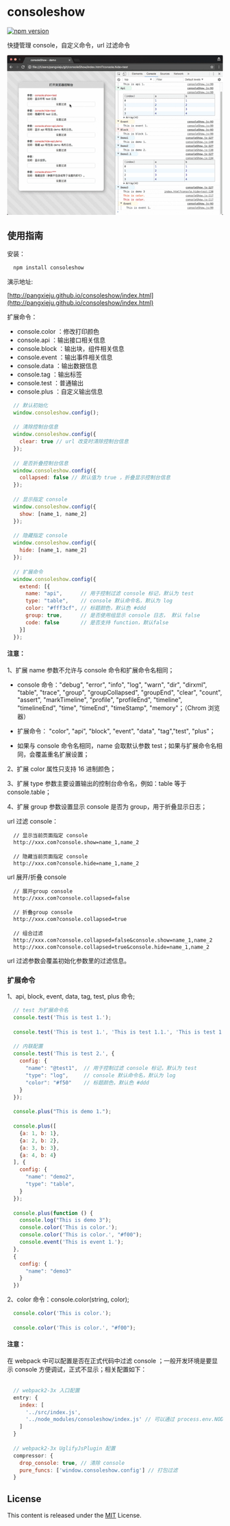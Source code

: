 consoleshow
==============================
[![npm version](https://badge.fury.io/js/consoleshow.svg)](https://badge.fury.io/js/consoleshow)

快捷管理 console，自定义命令，url 过滤命令


![](./img/demo.gif)

## 使用指南

安装：

```js
  npm install consoleshow
```

演示地址:

[http://pangxieju.github.io/consoleshow/index.html](http://pangxieju.github.io/consoleshow/index.html)

扩展命令：

* console.color ：修改打印颜色
* console.api   ：输出接口相关信息
* console.block ：输出块，组件相关信息
* console.event ：输出事件相关信息
* console.data  ：输出数据信息
* console.tag   ：输出标签
* console.test  ：普通输出
* console.plus  ：自定义输出信息

```js
  // 默认初始化
  window.consoleshow.config();

  // 清除控制台信息
  window.consoleshow.config({
    clear: true // url 改变时清除控制台信息
  });

  // 是否折叠控制台信息
  window.consoleshow.config({
    collapsed: false // 默认值为 true ，折叠显示控制台信息
  });

  // 显示指定 console
  window.consoleshow.config({
    show: [name_1, name_2]
  });

  // 隐藏指定 console
  window.consoleshow.config({
    hide: [name_1, name_2]
  });

  // 扩展命令
  window.consoleshow.config({
    extend: [{
      name: "api",      // 用于控制过滤 console 标记，默认为 test
      type: "table",    // console 默认命令名，默认为 log
      color: "#fff3cf", // 标题颜色，默认色 #ddd
      group: true,      // 是否使用组显示 console 日志， 默认 false
      code: false       // 是否支持 function，默认false
    }]
  });

```
#### 注意：

1、扩展 name 参数不允许与 console 命令和扩展命令名相同；

- console 命令："debug", "error", "info", "log", "warn", "dir", "dirxml", "table", "trace", "group", "groupCollapsed", "groupEnd", "clear", "count", "assert", "markTimeline", "profile", "profileEnd", "timeline", "timelineEnd", "time", "timeEnd", "timeStamp", "memory"；（Chrom 浏览器）

- 扩展命令： "color", "api", "block", "event", "data", "tag","test",  "plus"；

- 如果与 console 命令名相同，name 会取默认参数 test；如果与扩展命令名相同，会覆盖重名扩展设置；

2、扩展 color 属性只支持 16 进制颜色；

3、扩展 type 参数主要设置输出的控制台命令名，例如：table 等于 console.table；

4、扩展 group 参数设置显示 console 是否为 group，用于折叠显示日志；

url 过滤 console：

```
  // 显示当前页面指定 console
  http://xxx.com?console.show=name_1,name_2

  // 隐藏当前页面指定 console
  http://xxx.com?console.hide=name_1,name_2
```

url 展开/折叠 console
```
  // 展开group console
  http://xxx.com?console.collapsed=false

  // 折叠group console
  http://xxx.com?console.collapsed=true

  // 组合过滤
  http://xxx.com?console.collapsed=false&console.show=name_1,name_2
  http://xxx.com?console.collapsed=true&console.hide=name_1,name_2
```

url 过滤参数会覆盖初始化参数里的过滤信息。

### 扩展命令

1、api, block, event, data, tag, test, plus 命令;

```js
  // test 为扩展命令名
  console.test('This is test 1.');

  console.test('This is test 1.', 'This is test 1.1.', 'This is test 1.2.');

  // 内联配置
  console.test('This is test 2.', {
    config: {
      "name": "@test1",  // 用于控制过滤 console 标记，默认为 test
      "type": "log",     // console 默认命令名，默认为 log
      "color": "#f50"    // 标题颜色，默认色 #ddd
    }
  });

  console.plus("This is demo 1.");

  console.plus([
    {a: 1, b: 1},
    {a: 2, b: 2},
    {a: 3, b: 3},
    {a: 4, b: 4}
  ], {
    config: {
      "name": "demo2",
      "type": "table",
    }
  });

  console.plus(function () {
    console.log("This is demo 3");
    console.color('This is color.');
    console.color('This is color.', "#f00");
    console.event('This is event 1.');
  },
  {
    config: {
      "name": "demo3"
    }
  })
```

2、color 命令：console.color(string, color);

```js
  console.color('This is color.');

  console.color('This is color.', "#f00");
```

#### 注意：

在 webpack 中可以配置是否在正式代码中过滤 console ；一般开发环境是要显示 console 方便调试，正式不显示；相关配置如下：

```js

  // webpack2-3x 入口配置
  entry: {
    index: [
      '../src/index.js',
      '../node_modules/consoleshow/index.js' // 可以通过 process.env.NODE_ENV 来控制是否输出
    ]
  }

  // webpack2-3x UglifyJsPlugin 配置
  compressor: {
    drop_console: true, // 清除 console
    pure_funcs: ['window.consoleshow.config'] // 打包过滤
  }
```

## License
This content is released under the [MIT](http://opensource.org/licenses/MIT) License.